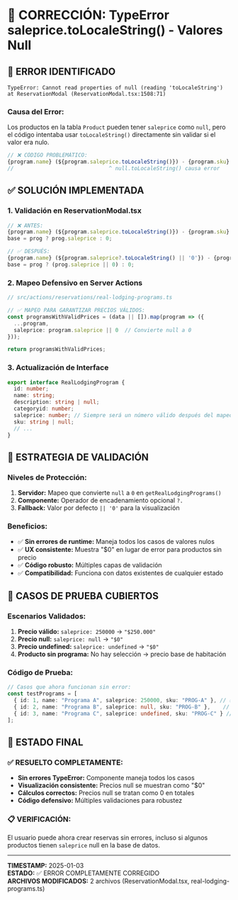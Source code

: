 # 🐛 CORRECCIÓN: TypeError saleprice.toLocaleString() - Valores Null

## 🚨 ERROR IDENTIFICADO
```
TypeError: Cannot read properties of null (reading 'toLocaleString')
at ReservationModal (ReservationModal.tsx:1508:71)
```

### **Causa del Error:**
Los productos en la tabla `Product` pueden tener `saleprice` como `null`, pero el código intentaba usar `toLocaleString()` directamente sin validar si el valor era nulo.

```typescript
// ❌ CÓDIGO PROBLEMÁTICO:
{program.name} (${program.saleprice.toLocaleString()}) - {program.sku}
//                              ^ null.toLocaleString() causa error
```

## ✅ SOLUCIÓN IMPLEMENTADA

### 1. **Validación en ReservationModal.tsx**
```typescript
// ❌ ANTES:
{program.name} (${program.saleprice.toLocaleString()}) - {program.sku}
base = prog ? prog.saleprice : 0;

// ✅ DESPUÉS:
{program.name} (${program.saleprice?.toLocaleString() || '0'}) - {program.sku}
base = prog ? (prog.saleprice || 0) : 0;
```

### 2. **Mapeo Defensivo en Server Actions**
```typescript
// src/actions/reservations/real-lodging-programs.ts

// ✅ MAPEO PARA GARANTIZAR PRECIOS VÁLIDOS:
const programsWithValidPrices = (data || []).map(program => ({
  ...program,
  saleprice: program.saleprice || 0  // Convierte null a 0
}));

return programsWithValidPrices;
```

### 3. **Actualización de Interface**
```typescript
export interface RealLodgingProgram {
  id: number;
  name: string;
  description: string | null;
  categoryid: number;
  saleprice: number; // Siempre será un número válido después del mapeo
  sku: string | null;
  // ...
}
```

## 🎯 ESTRATEGIA DE VALIDACIÓN

### **Niveles de Protección:**
1. **Servidor:** Mapeo que convierte `null` a `0` en `getRealLodgingPrograms()`
2. **Componente:** Operador de encadenamiento opcional `?.` 
3. **Fallback:** Valor por defecto `|| '0'` para la visualización

### **Beneficios:**
- ✅ **Sin errores de runtime:** Maneja todos los casos de valores nulos
- ✅ **UX consistente:** Muestra "$0" en lugar de error para productos sin precio
- ✅ **Código robusto:** Múltiples capas de validación
- ✅ **Compatibilidad:** Funciona con datos existentes de cualquier estado

## 🧪 CASOS DE PRUEBA CUBIERTOS

### **Escenarios Validados:**
1. **Precio válido:** `saleprice: 250000` → `"$250.000"`
2. **Precio null:** `saleprice: null` → `"$0"`
3. **Precio undefined:** `saleprice: undefined` → `"$0"`
4. **Producto sin programa:** No hay selección → precio base de habitación

### **Código de Prueba:**
```typescript
// Casos que ahora funcionan sin error:
const testPrograms = [
  { id: 1, name: "Programa A", saleprice: 250000, sku: "PROG-A" }, // ✅ OK
  { id: 2, name: "Programa B", saleprice: null, sku: "PROG-B" },    // ✅ OK → $0
  { id: 3, name: "Programa C", saleprice: undefined, sku: "PROG-C" } // ✅ OK → $0
];
```

## 🚀 ESTADO FINAL

### ✅ **RESUELTO COMPLETAMENTE:**
- **Sin errores TypeError:** Componente maneja todos los casos
- **Visualización consistente:** Precios null se muestran como "$0"
- **Cálculos correctos:** Precios null se tratan como 0 en totales
- **Código defensivo:** Múltiples validaciones para robustez

### 📋 **VERIFICACIÓN:**
El usuario puede ahora crear reservas sin errores, incluso si algunos productos tienen `saleprice` null en la base de datos.

---

**TIMESTAMP:** 2025-01-03  
**ESTADO:** ✅ ERROR COMPLETAMENTE CORREGIDO  
**ARCHIVOS MODIFICADOS:** 2 archivos (ReservationModal.tsx, real-lodging-programs.ts) 